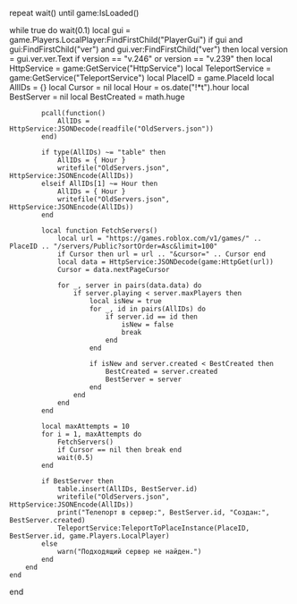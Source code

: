 repeat wait() until game:IsLoaded()

while true do wait(0.1)
    local gui = game.Players.LocalPlayer:FindFirstChild("PlayerGui")
    if gui and gui:FindFirstChild("ver") and gui.ver:FindFirstChild("ver") then
        local version = gui.ver.ver.Text
        if version == "v.246" or version == "v.239" then
            local HttpService = game:GetService("HttpService")
            local TeleportService = game:GetService("TeleportService")
            local PlaceID = game.PlaceId
            local AllIDs = {}
            local Cursor = nil
            local Hour = os.date("!*t").hour
            local BestServer = nil
            local BestCreated = math.huge

            pcall(function()
                AllIDs = HttpService:JSONDecode(readfile("OldServers.json"))
            end)

            if type(AllIDs) ~= "table" then
                AllIDs = { Hour }
                writefile("OldServers.json", HttpService:JSONEncode(AllIDs))
            elseif AllIDs[1] ~= Hour then
                AllIDs = { Hour }
                writefile("OldServers.json", HttpService:JSONEncode(AllIDs))
            end

            local function FetchServers()
                local url = "https://games.roblox.com/v1/games/" .. PlaceID .. "/servers/Public?sortOrder=Asc&limit=100"
                if Cursor then url = url .. "&cursor=" .. Cursor end
                local data = HttpService:JSONDecode(game:HttpGet(url))
                Cursor = data.nextPageCursor

                for _, server in pairs(data.data) do
                    if server.playing < server.maxPlayers then
                        local isNew = true
                        for _, id in pairs(AllIDs) do
                            if server.id == id then
                                isNew = false
                                break
                            end
                        end

                        if isNew and server.created < BestCreated then
                            BestCreated = server.created
                            BestServer = server
                        end
                    end
                end
            end

            local maxAttempts = 10
            for i = 1, maxAttempts do
                FetchServers()
                if Cursor == nil then break end
                wait(0.5)
            end

            if BestServer then
                table.insert(AllIDs, BestServer.id)
                writefile("OldServers.json", HttpService:JSONEncode(AllIDs))
                print("Телепорт в сервер:", BestServer.id, "Создан:", BestServer.created)
                TeleportService:TeleportToPlaceInstance(PlaceID, BestServer.id, game.Players.LocalPlayer)
            else
                warn("Подходящий сервер не найден.")
            end
        end
    end
end
